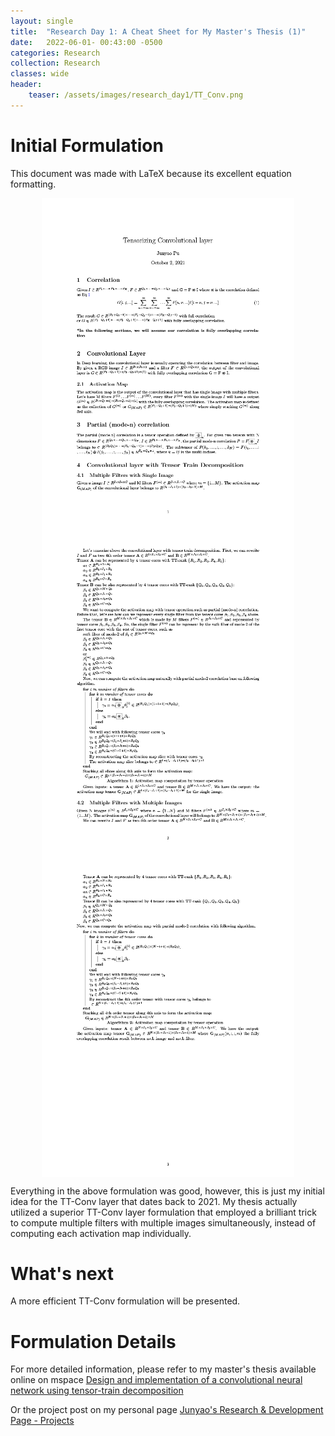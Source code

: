 ```yaml
---
layout: single
title:  "Research Day 1: A Cheat Sheet for My Master's Thesis (1)"
date:   2022-06-01- 00:43:00 -0500
categories: Research
collection: Research
classes: wide
header:
    teaser: /assets/images/research_day1/TT_Conv.png
---
```

# Initial Formulation
This document was made with LaTeX because its excellent equation formatting.
<style>
.center {
  display: block;
  margin-left: auto;
  margin-right: auto;
  min-width: 80%;
  max-width: 80%;
  width: 50vw;
}
</style>
<img class="center" src="/assets/images/research_day1/From_Correlation_To_Convolutional_layer_31024_1.png" alt="sheet_1"> 

<style>
.center {
  display: block;
  margin-left: auto;
  margin-right: auto;
  min-width: 80%;
  max-width: 80%;
  width: 50vw;
}
</style>
<img class="center" src="/assets/images/research_day1/From_Correlation_To_Convolutional_layer_31024_2.png" alt="sheet_2"> 


<style>
.center {
  display: block;
  margin-left: auto;
  margin-right: auto;
  min-width: 80%;
  max-width: 80%;
  width: 50vw;
}
</style>
<img class="center" src="/assets/images/research_day1/From_Correlation_To_Convolutional_layer_31024_3.png" alt="sheet_3"> 

Everything in the above formulation was good, however, this is just my initial idea for the TT-Conv layer that dates back to 2021. My thesis actually utilized a superior TT-Conv layer formulation that employed a brilliant trick to compute multiple filters with multiple images simultaneously, instead of computing each activation map individually.

# What's next
A more efficient TT-Conv formulation will be presented.

# Formulation Details
For more detailed information, please refer to my master's thesis available online on mspace <a href="https://mspace.lib.umanitoba.ca/handle/1993/36582">Design and implementation of a convolutional neural network using tensor-train decomposition</a>

Or the project post on my personal page <a href="https://junyaopu.github.io/projects/">Junyao's Research & Development Page - Projects </a>



